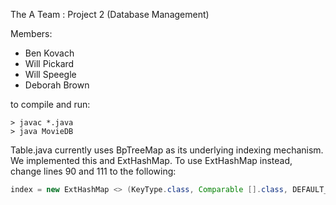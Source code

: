 The A Team : Project 2 (Database Management)

Members:
- Ben Kovach
- Will Pickard
- Will Speegle
- Deborah Brown

to compile and run: 

```
> javac *.java
> java MovieDB
```

Table.java currently uses BpTreeMap as its underlying indexing mechanism. We implemented this and ExtHashMap. To use ExtHashMap instead, change lines 90 and 111 to the following:

```java
index = new ExtHashMap <> (KeyType.class, Comparable [].class, DEFAULT_BUCKETS);
```